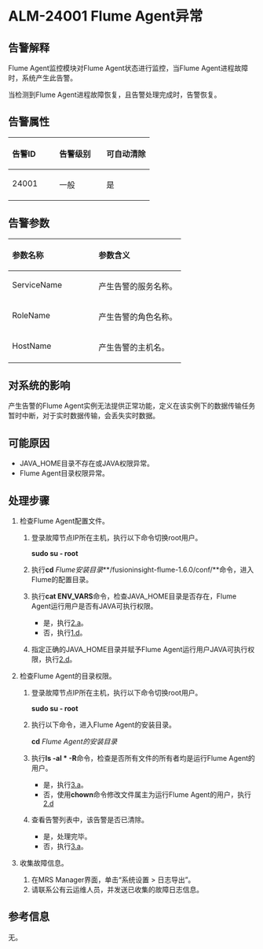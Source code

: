 # ALM-24001 Flume Agent异常<a name="ZH-CN_TOPIC_0093195083"></a>

## 告警解释<a name="zh-cn_topic_0054336020_section19665522175625"></a>

Flume Agent监控模块对Flume Agent状态进行监控，当Flume Agent进程故障时，系统产生此告警。

当检测到Flume Agent进程故障恢复，且告警处理完成时，告警恢复。

## 告警属性<a name="zh-cn_topic_0054336020_section42254989175625"></a>

<a name="zh-cn_topic_0054336020_table102091175625"></a>
<table><thead align="left"><tr id="zh-cn_topic_0054336020_row31905194175625"><th class="cellrowborder" valign="top" width="33.33333333333333%" id="mcps1.1.4.1.1"><p id="zh-cn_topic_0054336020_p34183898175625"><a name="zh-cn_topic_0054336020_p34183898175625"></a><a name="zh-cn_topic_0054336020_p34183898175625"></a><strong id="zh-cn_topic_0054336020_b39219631175625"><a name="zh-cn_topic_0054336020_b39219631175625"></a><a name="zh-cn_topic_0054336020_b39219631175625"></a>告警ID</strong></p>
</th>
<th class="cellrowborder" valign="top" width="33.33333333333333%" id="mcps1.1.4.1.2"><p id="zh-cn_topic_0054336020_p22673543175625"><a name="zh-cn_topic_0054336020_p22673543175625"></a><a name="zh-cn_topic_0054336020_p22673543175625"></a><strong id="zh-cn_topic_0054336020_b2735300175625"><a name="zh-cn_topic_0054336020_b2735300175625"></a><a name="zh-cn_topic_0054336020_b2735300175625"></a>告警级别</strong></p>
</th>
<th class="cellrowborder" valign="top" width="33.33333333333333%" id="mcps1.1.4.1.3"><p id="zh-cn_topic_0054336020_p20232782175625"><a name="zh-cn_topic_0054336020_p20232782175625"></a><a name="zh-cn_topic_0054336020_p20232782175625"></a><strong id="zh-cn_topic_0054336020_b47877317175625"><a name="zh-cn_topic_0054336020_b47877317175625"></a><a name="zh-cn_topic_0054336020_b47877317175625"></a>可自动清除</strong></p>
</th>
</tr>
</thead>
<tbody><tr id="zh-cn_topic_0054336020_row52857467175625"><td class="cellrowborder" valign="top" width="33.33333333333333%" headers="mcps1.1.4.1.1 "><p id="zh-cn_topic_0054336020_p45931966162646"><a name="zh-cn_topic_0054336020_p45931966162646"></a><a name="zh-cn_topic_0054336020_p45931966162646"></a>24001</p>
</td>
<td class="cellrowborder" valign="top" width="33.33333333333333%" headers="mcps1.1.4.1.2 "><p id="zh-cn_topic_0054336020_p29501732162646"><a name="zh-cn_topic_0054336020_p29501732162646"></a><a name="zh-cn_topic_0054336020_p29501732162646"></a>一般</p>
</td>
<td class="cellrowborder" valign="top" width="33.33333333333333%" headers="mcps1.1.4.1.3 "><p id="zh-cn_topic_0054336020_p40830091162646"><a name="zh-cn_topic_0054336020_p40830091162646"></a><a name="zh-cn_topic_0054336020_p40830091162646"></a>是</p>
</td>
</tr>
</tbody>
</table>

## 告警参数<a name="zh-cn_topic_0054336020_section27218191175625"></a>

<a name="zh-cn_topic_0054336020_table57189892175625"></a>
<table><thead align="left"><tr id="zh-cn_topic_0054336020_row20832688175625"><th class="cellrowborder" valign="top" width="50%" id="mcps1.1.3.1.1"><p id="zh-cn_topic_0054336020_p9726186175625"><a name="zh-cn_topic_0054336020_p9726186175625"></a><a name="zh-cn_topic_0054336020_p9726186175625"></a><strong id="zh-cn_topic_0054336020_b20426813175625"><a name="zh-cn_topic_0054336020_b20426813175625"></a><a name="zh-cn_topic_0054336020_b20426813175625"></a>参数名称</strong></p>
</th>
<th class="cellrowborder" valign="top" width="50%" id="mcps1.1.3.1.2"><p id="zh-cn_topic_0054336020_p43959148175625"><a name="zh-cn_topic_0054336020_p43959148175625"></a><a name="zh-cn_topic_0054336020_p43959148175625"></a><strong id="zh-cn_topic_0054336020_b60088019175625"><a name="zh-cn_topic_0054336020_b60088019175625"></a><a name="zh-cn_topic_0054336020_b60088019175625"></a>参数含义</strong></p>
</th>
</tr>
</thead>
<tbody><tr id="zh-cn_topic_0054336020_row35291346175625"><td class="cellrowborder" valign="top" width="50%" headers="mcps1.1.3.1.1 "><p id="zh-cn_topic_0054336020_p20355870162656"><a name="zh-cn_topic_0054336020_p20355870162656"></a><a name="zh-cn_topic_0054336020_p20355870162656"></a>ServiceName</p>
</td>
<td class="cellrowborder" valign="top" width="50%" headers="mcps1.1.3.1.2 "><p id="zh-cn_topic_0054336020_p38212784162656"><a name="zh-cn_topic_0054336020_p38212784162656"></a><a name="zh-cn_topic_0054336020_p38212784162656"></a>产生告警的服务名称。</p>
</td>
</tr>
<tr id="zh-cn_topic_0054336020_row54265439175625"><td class="cellrowborder" valign="top" width="50%" headers="mcps1.1.3.1.1 "><p id="zh-cn_topic_0054336020_p6941546162656"><a name="zh-cn_topic_0054336020_p6941546162656"></a><a name="zh-cn_topic_0054336020_p6941546162656"></a>RoleName</p>
</td>
<td class="cellrowborder" valign="top" width="50%" headers="mcps1.1.3.1.2 "><p id="zh-cn_topic_0054336020_p25394391162656"><a name="zh-cn_topic_0054336020_p25394391162656"></a><a name="zh-cn_topic_0054336020_p25394391162656"></a>产生告警的角色名称。</p>
</td>
</tr>
<tr id="zh-cn_topic_0054336020_row5894265175625"><td class="cellrowborder" valign="top" width="50%" headers="mcps1.1.3.1.1 "><p id="zh-cn_topic_0054336020_p57573702162656"><a name="zh-cn_topic_0054336020_p57573702162656"></a><a name="zh-cn_topic_0054336020_p57573702162656"></a>HostName</p>
</td>
<td class="cellrowborder" valign="top" width="50%" headers="mcps1.1.3.1.2 "><p id="zh-cn_topic_0054336020_p32958279162656"><a name="zh-cn_topic_0054336020_p32958279162656"></a><a name="zh-cn_topic_0054336020_p32958279162656"></a>产生告警的主机名。</p>
</td>
</tr>
</tbody>
</table>

## 对系统的影响<a name="zh-cn_topic_0054336020_section23922301175625"></a>

产生告警的Flume Agent实例无法提供正常功能，定义在该实例下的数据传输任务暂时中断，对于实时数据传输，会丢失实时数据。

## 可能原因<a name="zh-cn_topic_0054336020_section58162349175625"></a>

-   JAVA\_HOME目录不存在或JAVA权限异常。
-   Flume Agent目录权限异常。

## 处理步骤<a name="zh-cn_topic_0054336020_section51182191175625"></a>

1.  检查Flume Agent配置文件。
    1.  登录故障节点IP所在主机，执行以下命令切换root用户。

        **sudo su - root**

    2.  执行**cd** _Flume安装目录_**/fusioninsight-flume-1.6.0/conf/**命令，进入Flume的配置目录。
    3.  执行**cat ENV\_VARS**命令，检查JAVA\_HOME目录是否存在，Flume Agent运行用户是否有JAVA可执行权限。
        -   是，执行[2.a](#zh-cn_topic_0054336020_li53200420164950)。
        -   否，执行[1.d](#zh-cn_topic_0054336020_li5041523116491)。

    4.  <a name="zh-cn_topic_0054336020_li5041523116491"></a>指定正确的JAVA\_HOME目录并赋予Flume Agent运行用户JAVA可执行权限，执行[2.d](#zh-cn_topic_0054336020_li22464349164950)。

2.  检查Flume Agent的目录权限。
    1.  <a name="zh-cn_topic_0054336020_li53200420164950"></a>登录故障节点IP所在主机，执行以下命令切换root用户。

        **sudo su - root**

    2.  执行以下命令，进入Flume Agent的安装目录。

        **cd** _Flume Agent的安装目录_

    3.  执行**ls -al \* -R**命令，检查是否所有文件的所有者均是运行Flume Agent的用户。
        -   是，执行[3.a](#zh-cn_topic_0054336020_li4782764165025)。
        -   否，使用**chown**命令修改文件属主为运行Flume Agent的用户，执行[2.d](#zh-cn_topic_0054336020_li22464349164950)

    4.  <a name="zh-cn_topic_0054336020_li22464349164950"></a>查看告警列表中，该告警是否已清除。
        -   是，处理完毕。
        -   否，执行[3.a](#zh-cn_topic_0054336020_li4782764165025)。


3.  收集故障信息。
    1.  <a name="zh-cn_topic_0054336020_li4782764165025"></a>在MRS Manager界面，单击“系统设置 \> 日志导出”。
    2.  请联系公有云运维人员，并发送已收集的故障日志信息。


## 参考信息<a name="zh-cn_topic_0054336020_section20269844175625"></a>

无。

